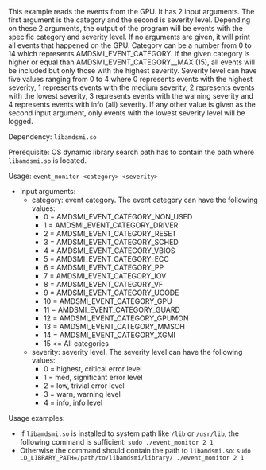 This example reads the events from the GPU. It has 2 input arguments. The first argument is the category and the second is severity level. Depending on these 2 arguments, the output of the program will be events with the specific category and severity level. If no arguments are given, it will print all events that happened on the GPU. Category can be a number from 0 to 14 which represents AMDSMI_EVENT_CATEGORY. If the given category is higher or equal than AMDSMI_EVENT_CATEGORY__MAX (15), all events will be included but only those with the highest severity. Severity level can have five values ranging from 0 to 4 where 0 represents events with the highest severity, 1 represents events with the medium severity, 2 represents events with the lowest severity, 3 represents events with the warning severity and 4 represents events with info (all) severity.
If any other value is given as the second input argument, only events with the lowest severity level will be logged.

Dependency: `libamdsmi.so`

Prerequisite: OS dynamic library search path has to contain the path where `libamdsmi.so` is located.

Usage: `event_monitor <category> <severity>`

* Input arguments:
	* category: event category. The event category can have the following values:
		* 0 = AMDSMI_EVENT_CATEGORY_NON_USED
		* 1 = AMDSMI_EVENT_CATEGORY_DRIVER
		* 2 = AMDSMI_EVENT_CATEGORY_RESET
		* 3 = AMDSMI_EVENT_CATEGORY_SCHED
		* 4 = AMDSMI_EVENT_CATEGORY_VBIOS
		* 5 = AMDSMI_EVENT_CATEGORY_ECC
		* 6 = AMDSMI_EVENT_CATEGORY_PP
		* 7 = AMDSMI_EVENT_CATEGORY_IOV
		* 8 = AMDSMI_EVENT_CATEGORY_VF
		* 9 = AMDSMI_EVENT_CATEGORY_UCODE
		* 10 = AMDSMI_EVENT_CATEGORY_GPU
		* 11 = AMDSMI_EVENT_CATEGORY_GUARD
		* 12 = AMDSMI_EVENT_CATEGORY_GPUMON
		* 13 = AMDSMI_EVENT_CATEGORY_MMSCH
		* 14 = AMDSMI_EVENT_CATEGORY_XGMI
		* 15 <= All categories
	* severity: severity level. The severity level can have the following values:
		* 0 = highest, critical error level
		* 1 = med, significant error level
		* 2 = low, trivial error level
		* 3 = warn, warning level
		* 4 = info, info level

Usage examples:

* If `libamdsmi.so` is installed to system path like `/lib` or `/usr/lib`, the following command is sufficient: `sudo ./event_monitor 2 1`
* Otherwise the command should contain the path to `libamdsmi.so`: `sudo LD_LIBRARY_PATH=/path/to/libamdsmi/library/ ./event_monitor 2 1`